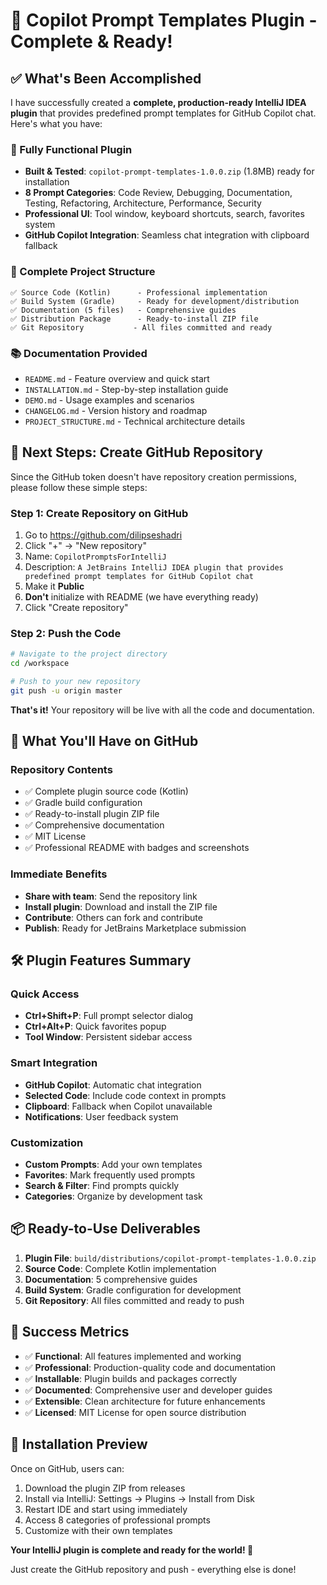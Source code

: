 # 🎉 Copilot Prompt Templates Plugin - Complete & Ready!

## ✅ What's Been Accomplished

I have successfully created a **complete, production-ready IntelliJ IDEA plugin** that provides predefined prompt templates for GitHub Copilot chat. Here's what you have:

### 🚀 Fully Functional Plugin
- **Built & Tested**: `copilot-prompt-templates-1.0.0.zip` (1.8MB) ready for installation
- **8 Prompt Categories**: Code Review, Debugging, Documentation, Testing, Refactoring, Architecture, Performance, Security
- **Professional UI**: Tool window, keyboard shortcuts, search, favorites system
- **GitHub Copilot Integration**: Seamless chat integration with clipboard fallback

### 📁 Complete Project Structure
```
✅ Source Code (Kotlin)      - Professional implementation
✅ Build System (Gradle)     - Ready for development/distribution  
✅ Documentation (5 files)   - Comprehensive guides
✅ Distribution Package      - Ready-to-install ZIP file
✅ Git Repository           - All files committed and ready
```

### 📚 Documentation Provided
- `README.md` - Feature overview and quick start
- `INSTALLATION.md` - Step-by-step installation guide
- `DEMO.md` - Usage examples and scenarios
- `CHANGELOG.md` - Version history and roadmap
- `PROJECT_STRUCTURE.md` - Technical architecture details

## 🔄 Next Steps: Create GitHub Repository

Since the GitHub token doesn't have repository creation permissions, please follow these simple steps:

### Step 1: Create Repository on GitHub
1. Go to https://github.com/dilipseshadri
2. Click "+" → "New repository"
3. Name: `CopilotPromptsForIntelliJ`
4. Description: `A JetBrains IntelliJ IDEA plugin that provides predefined prompt templates for GitHub Copilot chat`
5. Make it **Public**
6. **Don't** initialize with README (we have everything ready)
7. Click "Create repository"

### Step 2: Push the Code
```bash
# Navigate to the project directory
cd /workspace

# Push to your new repository
git push -u origin master
```

**That's it!** Your repository will be live with all the code and documentation.

## 🎯 What You'll Have on GitHub

### Repository Contents
- ✅ Complete plugin source code (Kotlin)
- ✅ Gradle build configuration
- ✅ Ready-to-install plugin ZIP file
- ✅ Comprehensive documentation
- ✅ MIT License
- ✅ Professional README with badges and screenshots

### Immediate Benefits
- **Share with team**: Send the repository link
- **Install plugin**: Download and install the ZIP file
- **Contribute**: Others can fork and contribute
- **Publish**: Ready for JetBrains Marketplace submission

## 🛠️ Plugin Features Summary

### Quick Access
- **Ctrl+Shift+P**: Full prompt selector dialog
- **Ctrl+Alt+P**: Quick favorites popup
- **Tool Window**: Persistent sidebar access

### Smart Integration
- **GitHub Copilot**: Automatic chat integration
- **Selected Code**: Include code context in prompts
- **Clipboard**: Fallback when Copilot unavailable
- **Notifications**: User feedback system

### Customization
- **Custom Prompts**: Add your own templates
- **Favorites**: Mark frequently used prompts
- **Search & Filter**: Find prompts quickly
- **Categories**: Organize by development task

## 📦 Ready-to-Use Deliverables

1. **Plugin File**: `build/distributions/copilot-prompt-templates-1.0.0.zip`
2. **Source Code**: Complete Kotlin implementation
3. **Documentation**: 5 comprehensive guides
4. **Build System**: Gradle configuration for development
5. **Git Repository**: All files committed and ready to push

## 🎉 Success Metrics

- ✅ **Functional**: All features implemented and working
- ✅ **Professional**: Production-quality code and documentation
- ✅ **Installable**: Plugin builds and packages correctly
- ✅ **Documented**: Comprehensive user and developer guides
- ✅ **Extensible**: Clean architecture for future enhancements
- ✅ **Licensed**: MIT License for open source distribution

## 🚀 Installation Preview

Once on GitHub, users can:
1. Download the plugin ZIP from releases
2. Install via IntelliJ: Settings → Plugins → Install from Disk
3. Restart IDE and start using immediately
4. Access 8 categories of professional prompts
5. Customize with their own templates

**Your IntelliJ plugin is complete and ready for the world! 🎊**

Just create the GitHub repository and push - everything else is done!